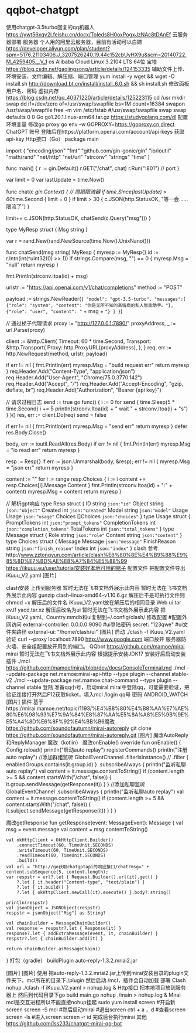 # qqbot-chatgpt
使用chatgpt-3.5turbo回复的qq机器人
https://ywt56xqv2i.feishu.cn/docx/ToIeds8H0oxPogxJzNAc8tDAnEf
云服务器部署
服务器
个人用的阿里云服务器，目前有活动可以白嫖
https://developer.aliyun.com/plan/student?spm=5176.21103406.J_3207526240.19.44c152cbUyHX9u&scm=20140722.M_4259405._.V_1
os
Alibaba Cloud Linux  3.2104 LTS 64位
宝塔
https://blog.csdn.net/gaojingsong/article/details/124153335
辅助文件上传、环境安装、文件编辑、解压缩、端口管理
yum install -y wget && wget -O install.sh http://download.bt.cn/install/install_6.0.sh && sh install.sh
修改面板用户名、密码
虚拟内存
https://blog.csdn.net/qq_40371220/article/details/125223115
cd /usr
mkdir swap
dd if=/dev/zero of=/usr/swap/swapfile bs=1M count=16384
swapon /usr/swap/swapfile
free -m
vim /etc/fstab
#/usr/swap/swapfile swap swap defaults 0 0
Go
go1.20.1.linux-arm64.tar.gz
https://studygolang.com/dl
配置环境变量
修改go proxy
go env -w GOPROXY=https://goproxy.cn,direct
ChatGPT
账号
登陆后在https://platform.openai.com/account/api-keys 获取api-key
Http接口（Go）
package main

import (
   "encoding/json"
   "fmt"
   "github.com/gin-gonic/gin"
   "io/ioutil"
   "math/rand"
   "net/http"
   "net/url"
   "strconv"
   "strings"
   "time"
)

func main() {
   r := gin.Default()
   r.GET("/chat", chat)
   r.Run(":801") // port
}

var limit = 0
var lastUpdate = time.Now()

func chat(c *gin.Context) {
   // 简陋限流器
   if time.Since(lastUpdate) > 60*time.Second {
      limit = 0
   }
   if limit > 30 {
      c.JSON(http.StatusOK, "等一会......限流了")
   }

   limit++
   c.JSON(http.StatusOK, chatSend(c.Query("msg")))
}

type MyResp struct {
   Msg string
}

var r = rand.New(rand.NewSource(time.Now().UnixNano()))

func chatSend(msg string) MyResp {
   myresp := MyResp{}
   id := r.Intn(int(^uint32(0) >> 1))
   if strings.Compare(msg, "") == 0 {
      myresp.Msg = "null"
      return myresp
   }

   fmt.Println(strconv.Itoa(id) + msg)

   urlstr := "https://api.openai.com/v1/chat/completions"
   method := "POST"

   payload := strings.NewReader(`{
    "model": "gpt-3.5-turbo",
    "messages":[
        {"role": "system", "content": "你是无所不知的高情商的私人智能助手。"},
        {"role": "user", "content": "` + msg + `"}
    ]
}`)

   // 通过梯子代理请求
   proxy := "http://127.0.0.1:7890/"
   proxyAddress, _ := url.Parse(proxy)

   client := &http.Client{
      Timeout: 60 * time.Second,
      Transport: &http.Transport{
         Proxy: http.ProxyURL(proxyAddress),
      },
   }
   req, err := http.NewRequest(method, urlstr, payload)

   if err != nil {
      fmt.Println(err)
      myresp.Msg = "build request err"
      return myresp
   }
   req.Header.Add("Content-Type", "application/json")
   req.Header.Add("User-Agent", "Chrome/75.0.3770.142")
   req.Header.Add("Accept", "*/*")
   req.Header.Add("Accept-Encoding", "gzip, deflate, br")
   req.Header.Add("Authorization", "Bearer {api key}")

   // 请求过程日志
   send := true
   go func() {
      i := 0
      for send {
         time.Sleep(5 * time.Second)
         i += 5
         println(strconv.Itoa(id) + " wait " + strconv.Itoa(i) + "s")
      }
   }()
   res, err := client.Do(req)
   send = false

   if err != nil {
      fmt.Println(err)
      myresp.Msg = "send err"
      return myresp
   }
   defer res.Body.Close()

   body, err := ioutil.ReadAll(res.Body)
   if err != nil {
      fmt.Println(err)
      myresp.Msg = "io read err"
      return myresp
   }

   resp := Resp{}
   if err := json.Unmarshal(body, &resp); err != nil {
      myresp.Msg = "json err"
      return myresp
   }

   content := ""
   for i := range resp.Choices {
      i := i
      content += resp.Choices[i].Message.Content
   }
   fmt.Println(strconv.Itoa(id) + ":" + content)
   myresp.Msg = content
   return myresp
}

// 解析gpt响应
type Resp struct {
   ID      string    `json:"id"`
   Object  string    `json:"object"`
   Created int       `json:"created"`
   Model   string    `json:"model"`
   Usage   Usage     `json:"usage"`
   Choices []Choices `json:"choices"`
}
type Usage struct {
   PromptTokens     int `json:"prompt_tokens"`
   CompletionTokens int `json:"completion_tokens"`
   TotalTokens      int `json:"total_tokens"`
}
type Message struct {
   Role    string `json:"role"`
   Content string `json:"content"`
}
type Choices struct {
   Message      Message `json:"message"`
   FinishReason string  `json:"finish_reason"`
   Index        int     `json:"index"`
}
clash
参考http://www.zztongyun.com/article/clash%E6%80%8E%E4%B9%88%E9%85%8D%E7%BD%AE%E8%A7%84%E5%88%99
https://ikuuu.eu/user/tutorial安装好本地可用的梯子
配置文件
把配置文件导出iKuuu_V2.yaml
[图片]

clash安装
上传到服务器
暂时无法在飞书文档外展示此内容
暂时无法在飞书文档外展示此内容
gunzip clash-linux-amd64-v1.10.6.gz
解压后不是可执行文件则
chmod +x 解压后的文件名
iKuuu_V2.yaml放在解压后的相同目录
Web ui
tar xvJf yacd.tar.xz
解压后改名为ui
暂时无法在飞书文档外展示此内容
把iKuuu_V2.yaml、Country.mmdb和ui复制到~/.config/clash/
修改配置
#配置外网访问
external-controller: 0.0.0.0:9090
#ui登陆密码
secret: "123qwe" 
#ui文件夹路径
external-ui: "/home/clash/ui"
[图片]
启动
./clash -f iKuuu_V2.yaml
验证
curl --proxy localhost:7890 http://www.google.com
端口放开
服务器防火墙、安全组配置放开用到的端口。
QQbot
https://github.com/mamoe/mirai
mirai
暂时无法在飞书文档外展示此内容
根据提示安装JDK17
安装好后启动安装插件 ./mcl
https://github.com/mamoe/mirai/blob/dev/docs/ConsoleTerminal.md
./mcl --update-package net.mamoe:mirai-api-http --type plugin --channel stable-v2
./mcl --update-package net.mamoe:chat-command --type plugin --channel stable
登陆
准备qq小号，启动miral
mirai中登陆qq，可能需要验证，把验证连接打开然后F12获取ticket，填入mcl
/login qq号 密码 ANDROID_WATCH
[图片]
插件
基于https://mirai.mamoe.net/topic/1193/%E4%B8%80%E4%B8%AA%E7%AE%80%E6%98%93%E7%9A%84%E8%87%AA%E5%8A%A8%E5%9B%9E%E5%A4%8D%E6%8F%92%E4%BB%B6魔改
https://github.com/soundofautumn/mirai-autoreply
git clone https://github.com/soundofautumn/mirai-autoreply.git
[图片]
魔改AutoReply和ReplyManager
魔改（kotlin）
魔改onEnable()
    override fun onEnable() {
        Config.reload()
        println("启动auto replay")
        registerCommands()
        println("注册auto replay")
        //添加群组监听
        GlobalEventChannel
            .filterIsInstance<GroupMessageEvent>()
//            .filter { enabledGroups.contains(it.group.id) }
            .subscribeAlways<GroupMessageEvent> {
                println("监听私聊auto replay")
                val content = it.message.contentToString()
                if (content.length >= 5 && content.startsWith("/chat", false)) {
                    it.group.sendMessage(getResponse(it))
                }
            }
        //添加私聊监听
        GlobalEventChannel
            .subscribeAlways<UserMessageEvent> {
                println("监听私聊auto replay")
                val content = it.message.contentToString()
                if (content.length >= 5 && content.startsWith("/chat", false)) {
                    it.subject.sendMessage(getResponse(it))
                }
            }
    }

魔改getResponse
fun getResponse(event: MessageEvent): Message {
    val msg = event.message
    val content = msg.contentToString()

    val okHttpClient = OkHttpClient.Builder()
        .connectTimeout(60, TimeUnit.SECONDS)
        .writeTimeout(60, TimeUnit.SECONDS)
        .readTimeout(60, TimeUnit.SECONDS)
        .build()
    val url = "http://go获取chatgptapi的响应接口/chat?msg=" + content.subSequence(5, content.length);
    var respstr = url?.let { Request.Builder().url(it).get() }
        ?.let { it.header("Content-type", "text/plain") }
        ?.let { it.build() }
        ?.let { okHttpClient.newCall(it).execute() }.body?.string()

    println(respstr)
    val jsonObject = JSONObject(respstr)
    respstr = jsonObject["Msg"] as String?

    val chainBuilder = MessageChainBuilder()
    val response = respstr?.let { Response(it) }
    response?.let { addExtraMessage(event, it, chainBuilder) }
    respstr?.let { chainBuilder.add(it) }

    return chainBuilder.asMessageChain()
}
打包（gradle）
buildPlugin
auto-reply-1.3.2.mriai2.jar

[图片]
[图片]
使用
把auto-reply-1.3.2.mriai2.jar上传到mirai安装目录的plugin文件夹下，mcl所在的目录下./plugin
然后启动./mcl，插件会自动加载
部署
Clash 
nohup ./clash -f iKuuu_V2.yaml > nohup.log &
Http接口
把本地项目放到服务器上
然后到代码目录下go build main.go
nohup ./main > nohup.log &
Mirai
mcl是交互进程所以不能直接nohup挂起
sudo yum install screen
#开启新screen
screen -S mcl
#然后启动mirai
#退出screen ctrl + a ，d
#查看screen
screen -ls
#进入screen
screen -r id
完成后台执行mirai
其他
https://github.com/lss233/chatgpt-mirai-qq-bot
